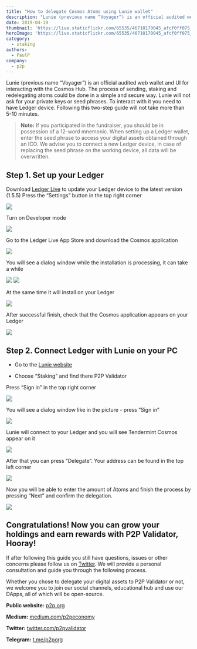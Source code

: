 ```yaml
---
title: "How to delegate Cosmos Atoms using Lunie wallet"
description: "Lunie (previous name “Voyager”) is an official audited web wallet and UI for interacting with the Cosmos Hub. The process of sending, staking and redelegating atoms could be done in a simple and secure way."
date: 2019-04-19
thumbnail: 'https://live.staticflickr.com/65535/46710170045_afcf0ff075_h.jpg'
heroImage: 'https://live.staticflickr.com/65535/46710170045_afcf0ff075_h.jpg'
category:
  - staking
authors: 
  - PaulP
company: 
  - p2p
---
```


Lunie (previous name “Voyager”) is an official audited web wallet and UI for interacting with the Cosmos Hub. The process of sending, staking and redelegating atoms could be done in a simple and secure way. Lunie will not ask for your private keys or seed phrases. To interact with it you need to have Ledger device. Following this two-step guide will not take more than 5-10 minutes. 

> **Note:** If you participated in the fundraiser, you should be in possession of a 12-word mnemonic. When setting up a Ledger  wallet, enter the seed phrase to access your digital assets obtained through an ICO. 
> We advise you to connect a new Ledger device, in case of replacing the seed phrase on the working device, all data will be overwritten.


## Step 1.  Set up your Ledger


Download [Ledger Live](https://shop.ledger.com/pages/ledger-live) to update your Ledger device to the latest version (1.5.5)
Press the “Settings” button in the top right corner

![](https://live.staticflickr.com/65535/47628279761_3027f0158b_h.jpg)

Turn on Developer mode 

![](https://live.staticflickr.com/65535/40932388633_dd637b8d3e_o.png)

Go to the Ledger Live App Store and download the Cosmos application

![](https://live.staticflickr.com/65535/47628332471_9221db3e07_h.jpg)

You will see a dialog window while the installation is processing, it can take a while

![](https://live.staticflickr.com/65535/46712855215_009a42d926_b.jpg)
![](https://live.staticflickr.com/65535/46712855285_11acd4befd_h.jpg)

At the same time it will install on your Ledger

![](https://live.staticflickr.com/65535/47575631902_f0cd4d23c2_b.jpg)

After successful finish, check that the Cosmos application appears on your Ledger

![](https://live.staticflickr.com/65535/47628332511_8d3aa7a405_b.jpg)

## Step 2. Connect Ledger with Lunie on your PC


- Go to the [Lunie website](https://lunie.io)

- Choose “Staking” and find there P2P Validator

Press “Sign in” in the top right corner

![](https://live.staticflickr.com/65535/46904053864_2822b78b95_h.jpg)

You will see a dialog window like in the picture - press “Sign in”

![](https://live.staticflickr.com/65535/47628279701_fe271e3aee_z.jpg)

Lunie will connect to your Ledger and you will see Tendermint Cosmos appear on it
 
![](https://live.staticflickr.com/65535/47628332351_fd36600c2c_z.jpg)

After that you can press “Delegate”. Your address can be found in the top left corner

![](https://live.staticflickr.com/65535/47575632072_514768ebda_z.jpg)

Now you will be able to enter the amount of Atoms and finish the process by pressing “Next” and confirm the delegation.

![](https://live.staticflickr.com/65535/46712855315_7022304640_z.jpg)


## Congratulations! Now you can grow your holdings and earn rewards with P2P Validator, Hooray!


If after following this guide you still have questions, issues or other concerns please follow us on [Twitter](https://twitter.com/p2pvalidator). We will provide a personal consultation and guide you through the following process. 

Whether you chose to delegate your digital assets to P2P Validator or not, we welcome you to join our social channels, educational hub and use our DApps, all of which will be open-source.

**Public website:** [p2p.org](https://p2p.org/?utm_source=lunie_post&utm_medium=creds_link&utm_campaign=blog)

**Medium:** [medium.com/p2peconomy](http://medium.com/p2peconomy)

**Twitter:** [twitter.com/p2pvalidator](http://twitter.com/p2pvalidator)

**Telegram:** [t.me/p2porg](http://t.me/p2porg)
